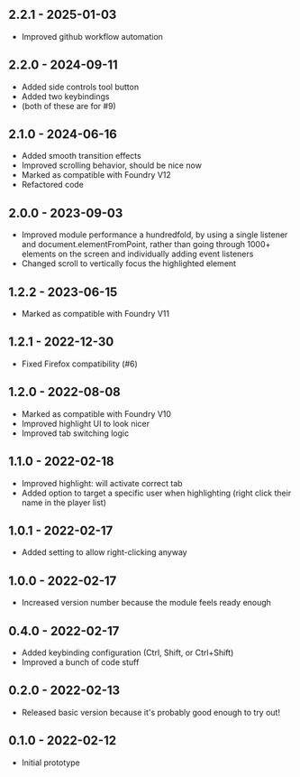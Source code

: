 ## 2.2.1 - 2025-01-03
- Improved github workflow automation

## 2.2.0 - 2024-09-11
- Added side controls tool button
- Added two keybindings
- (both of these are for #9)

## 2.1.0 - 2024-06-16
- Added smooth transition effects
- Improved scrolling behavior, should be nice now
- Marked as compatible with Foundry V12
- Refactored code

## 2.0.0 - 2023-09-03
- Improved module performance a hundredfold, by using a single listener and document.elementFromPoint, rather than
going through 1000+ elements on the screen and individually adding event listeners  
- Changed scroll to vertically focus the highlighted element

## 1.2.2 - 2023-06-15
- Marked as compatible with Foundry V11

## 1.2.1 - 2022-12-30
- Fixed Firefox compatibility (#6)

## 1.2.0 - 2022-08-08
- Marked as compatible with Foundry V10
- Improved highlight UI to look nicer
- Improved tab switching logic

## 1.1.0 - 2022-02-18
- Improved highlight: will activate correct tab
- Added option to target a specific user when highlighting (right click their name in the player list)

## 1.0.1 - 2022-02-17
- Added setting to allow right-clicking anyway

## 1.0.0 - 2022-02-17
- Increased version number because the module feels ready enough

## 0.4.0 - 2022-02-17
- Added keybinding configuration (Ctrl, Shift, or Ctrl+Shift)
- Improved a bunch of code stuff

## 0.2.0 - 2022-02-13
- Released basic version because it's probably good enough to try out!

## 0.1.0 - 2022-02-12
- Initial prototype
